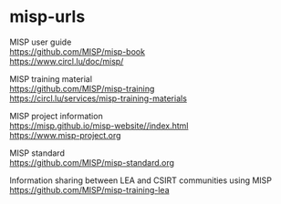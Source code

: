 # misp-urls
MISP user guide  
<https://github.com/MISP/misp-book>  
<https://www.circl.lu/doc/misp/>  

MISP training material  
https://github.com/MISP/misp-training  
https://circl.lu/services/misp-training-materials  

MISP project information  
https://misp.github.io/misp-website//index.html  
https://www.misp-project.org  

MISP standard  
https://github.com/MISP/misp-standard.org  
    
Information sharing between LEA and CSIRT communities using MISP  
https://github.com/MISP/misp-training-lea  
